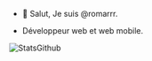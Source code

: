 - 👋 Salut, Je suis @romarrr.

- Développeur web et web mobile.

![StatsGithub](https://github-readme-stats.vercel.app/api?username=romarrr&show_icons=true&theme=highcontrast)
